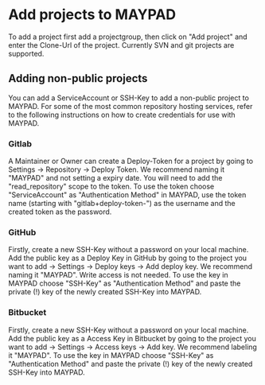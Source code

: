 # Add projects to MAYPAD
To add a project first add a projectgroup, then click on "Add project" and enter the Clone-Url of the project. Currently SVN and git projects are supported.

## Adding non-public projects
You can add a ServiceAccount or SSH-Key to add a non-public project to MAYPAD. For some of the most common repository hosting services, refer to the following instructions on how to create credentials for use with MAYPAD.

### Gitlab
A Maintainer or Owner can create a Deploy-Token for a project by going to Settings -> Repository -> Deploy Token. We recommend naming it "MAYPAD" and not setting a expiry date. You will need to add the "read\_repository" scope to the token. To use the token choose "ServiceAccount" as "Authentication Method" in MAYPAD, use the token name (starting with "gitlab+deploy-token-") as the username and the created token as the password.

### GitHub
Firstly, create a new SSH-Key without a password on your local machine. Add the public key as a Deploy Key in GitHub by going to the project you want to add -> Settings -> Deploy keys -> Add deploy key. We recommend naming it "MAYPAD". Write access is not needed. To use the key in MAYPAD choose "SSH-Key" as "Authentication Method" and paste the private (!) key of the newly created SSH-Key into MAYPAD.

### Bitbucket
Firstly, create a new SSH-Key without a password on your local machine. Add the public key as a Access Key in Bitbucket by going to the project you want to add -> Settings -> Access keys -> Add key. We recommend labeling it "MAYPAD". To use the key in MAYPAD choose "SSH-Key" as "Authentication Method" and paste the private (!) key of the newly created SSH-Key into MAYPAD.
